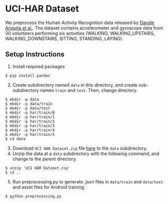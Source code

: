 # UCI-HAR Dataset

We preprocess the Human Activity Recognition data released by [Davide Anguita et al.](https://archive.ics.uci.edu/ml/datasets/human+activity+recognition+using+smartphones).
The dataset contains accelerometer and gyroscope data from 30 volunteers performing six activities (WALKING, WALKING_UPSTAIRS, WALKING_DOWNSTAIRS, SITTING, STANDING, LAYING).

## Setup Instructions

1. Install required packages
```
$ pip install pandas
```

2. Create subdirectory named ```data``` in this directory, and create sub-subdirectory names ```train``` and ```test```. Then, change directory.
```
$ mkdir -p data
$ mkdir -p data/train
$ mkdir -p data/test
$ mkdir -p har/train/0
$ mkdir -p har/train/1
$ mkdir -p har/train/2
$ mkdir -p har/train/3
$ mkdir -p har/train/4
$ mkdir -p har/train/5
$ cd data
```
3. Download ```UCI HAR Dataset.zip``` file [here](https://archive.ics.uci.edu/ml/datasets/human+activity+recognition+using+smartphones) to the ```data``` subdirectory.
4. Unzip the data at a ```data``` subdirectory with the following command, and change to the parent directory.
```
$ unzip 'UCI HAR Dataset.zip'
$ cd ..
```
5. Run preprocessing.py to generate .json files in ```data/train``` and ```data/test``` and asset files for Android training.
```
$ python preprocessing.py
```
